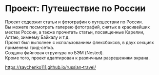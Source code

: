 # Проект: Путешествие по России

Проект содержит статьи и фотографии о путешествии по России.  
Вы можете посмотреть галерею фотографий, снятых в красивейших местах России, а также прочитать статьи, посвященные Карелии, Алтаю, зимнему Байкалу и т.д.  
Проект был выполнен с использованием флексбоксов, в двух секциях применена грид-сетка.  
Создана файловая структура по БЭМ (Nested).  
Кроме того, проект адаптирован к различным разрешениям экрана.  

https://savchenko111.github.io/russian-travel/

